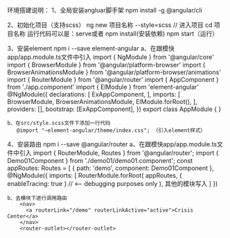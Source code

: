 环境搭建说明：
1、全局安装angluar脚手架
    npm install -g @angular/cli
    
2、初始化项目（支持scss）
    ng new 项目名称 --style=scss
    // 进入项目
    cd 项目名称
    运行代码可以是：serve或者 npm install(安装依赖)  npm start（运行）
    
3、安装element
    npm i --save element-angular
    a、在跟模快app/app.module.ts文件中引入
        import { NgModule } from '@angular/core'
        import { BrowserModule } from '@angular/platform-browser'
        import { BrowserAnimationsModule } from '@angular/platform-browser/animations'
        import { RouterModule } from '@angular/router'
        import { AppComponent } from './app.component'
        import { ElModule } from 'element-angular'
        @NgModule({
           declarations: [
              ExAppComponent,
           ],
           imports: [
              BrowserModule,
              BrowserAnimationsModule,
              ElModule.forRoot(),
           ],
           providers: [],
           bootstrap: [ExAppComponent],
        })
        export class AppModule {
        }
        
    b、在src/style.scss文件下添加一行代码
       @import "~element-angular/theme/index.css"; （引入element样式）
       
4、安装路由
    npm i --save @angular/router
    a、在跟模快app/app.module.ts文件中引入
    import { RouterModule, Routes } from '@angular/router';
    import { Demo01Component } from './demo01/demo01.component';
    const appRoutes: Routes = [
      { path: 'demo', component: Demo01Component },
    @NgModule({
      imports: [
        RouterModule.forRoot(
          appRoutes,
          { enableTracing: true } // <-- debugging purposes only
        ),
        其他的模块写入
      ]
    })
    
    b、去模块下进行调用路由
        <nav>
          <a routerLink="/demo" routerLinkActive="active">Crisis Center</a>
        </nav>
        <router-outlet></router-outlet>
    

